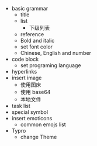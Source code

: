 
- basic grammar
  - title
  - list
    - 下级列表
  - reference
  - Bold and italic
  - set font color 
  - Chinese, English and number
- code block
  - set programing language
- hyperlinks
- insert image
  - 使用图床
  - 使用 base64
  - 本地文件
- task list
- special symbol
- insert emoticons
  - common emojs list
- Typro
  - change Theme